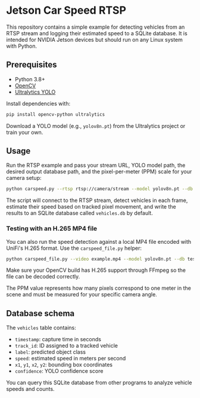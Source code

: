 # Jetson Car Speed RTSP

This repository contains a simple example for detecting vehicles from an RTSP stream and logging their estimated speed to a SQLite database. It is intended for NVIDIA Jetson devices but should run on any Linux system with Python.

## Prerequisites

* Python 3.8+
* [OpenCV](https://pypi.org/project/opencv-python/)
* [Ultralytics YOLO](https://github.com/ultralytics/ultralytics)

Install dependencies with:

```bash
pip install opencv-python ultralytics
```

Download a YOLO model (e.g., `yolov8n.pt`) from the Ultralytics project or train your own.

## Usage

Run the RTSP example and pass your stream URL, YOLO model path, the desired output database path, and the pixel-per-meter (PPM) scale for your camera setup:

```bash
python carspeed.py --rtsp rtsp://camera/stream --model yolov8n.pt --db vehicles.db --ppm 20
```

The script will connect to the RTSP stream, detect vehicles in each frame, estimate their speed based on tracked pixel movement, and write the results to an SQLite database called `vehicles.db` by default.

### Testing with an H.265 MP4 file

You can also run the speed detection against a local MP4 file encoded with UniFi's H.265 format. Use the `carspeed_file.py` helper:

```bash
python carspeed_file.py --video example.mp4 --model yolov8n.pt --db test.db --ppm 20
```

Make sure your OpenCV build has H.265 support through FFmpeg so the file can be decoded correctly.

The PPM value represents how many pixels correspond to one meter in the scene and must be measured for your specific camera angle.

## Database schema

The `vehicles` table contains:

- `timestamp`: capture time in seconds
- `track_id`: ID assigned to a tracked vehicle
- `label`: predicted object class
- `speed`: estimated speed in meters per second
- `x1`, `y1`, `x2`, `y2`: bounding box coordinates
- `confidence`: YOLO confidence score

You can query this SQLite database from other programs to analyze vehicle speeds and counts.
